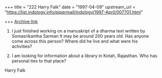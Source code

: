 +++
title = "222 Harry Falk"
date = "1997-04-09"
upstream_url = "https://list.indology.info/pipermail/indology/1997-April/007701.html"

+++
[Archive link](https://list.indology.info/pipermail/indology/1997-April/007701.html)

1) I just finished working on a manuskript of a dharma text written by
   Somasrikantha Sarman
   It may be around 200 years old. Has anyone come across this person?
   Where did he live and what were his activities?

2) I am looking for information about a library in Kotah, Rajasthan. Who
   has personal ties to that place?

Harry Falk






